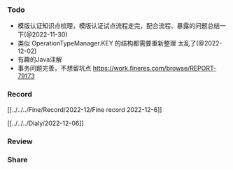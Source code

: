
###  Todo
 - 模版认证知识点梳理，模版认证试点流程走完，配合流程、暴露的问题总结一下(@2022-11-30)
 - 类似 OperationTypeManager.KEY 的结构都需要重新整理 太乱了(@2022-12-02)
 - 有趣的Java注解
 - 事务问题完善，不想留坑点 https://work.fineres.com/browse/REPORT-79173



### Record
[[../../../Fine/Record/2022-12/Fine record 2022-12-6]]

[[../../../Dialy/2022-12-06]]



### Review



### Share
